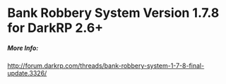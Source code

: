 Bank Robbery System Version 1.7.8 for DarkRP 2.6+
======

##### More Info: #####

http://forum.darkrp.com/threads/bank-robbery-system-1-7-8-final-update.3326/
